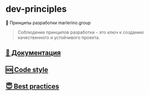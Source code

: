 #  dev-principles
🚀 Принципы разработки marlerino.group
> Соблюдение принципов разработки - это ключ к созданию качественного и устойчивого проекта. 


## [📁 Документация](/documentation)

## [🆘 Code style](/code_style)

## [😇 Best practices](/best_practices)